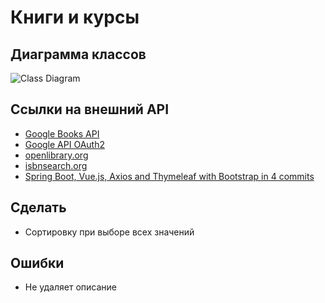 # Книги и курсы

## Диаграмма классов
![Class Diagram](http://www.plantuml.com/plantuml/proxy?src=https://raw.githubusercontent.com/Iogann1978/ITInfo/master/puml/ClassDiagram.puml)

## Ссылки на внешний API
* [Google Books API](https://www.googleapis.com/books/v1/volumes?q=isbn:9781484250792)
* [Google API OAuth2](https://developers.google.com/books/docs/v1/using)
* [openlibrary.org](https://openlibrary.org/isbn/9781484250792.json)
* [isbnsearch.org](https://isbnsearch.org/isbn/9781484250792)
* [Spring Boot, Vue.js, Axios and Thymeleaf with Bootstrap in 4 commits](https://dev.to/brunodrugowick/spring-boot-vue-js-axios-and-thymeleaf-with-bootstrap-in-4-commits-2b0l)

## Сделать
* Сортировку при выборе всех значений

## Ошибки
* Не удаляет описание